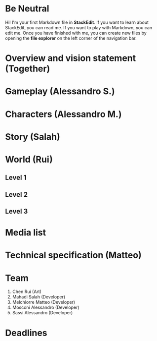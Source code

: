 # Be Neutral

Hi! I'm your first Markdown file in **StackEdit**. If you want to learn about StackEdit, you can read me. If you want to play with Markdown, you can edit me. Once you have finished with me, you can create new files by opening the **file explorer** on the left corner of the navigation bar.

# Overview and vision statement (Together)


# Gameplay (Alessandro S.)


# Characters (Alessandro M.)


# Story (Salah)


# World (Rui)


## Level 1


## Level 2


## Level 3


# Media list


# Technical specification (Matteo)




# Team
1. Chen Rui (Art)
2. Mahadi Salah (Developer)
3. Melchiorre Matteo (Developer) 
4. Mosconi Alessandro (Developer)
5. Sassi Alessandro (Developer)

# Deadlines
